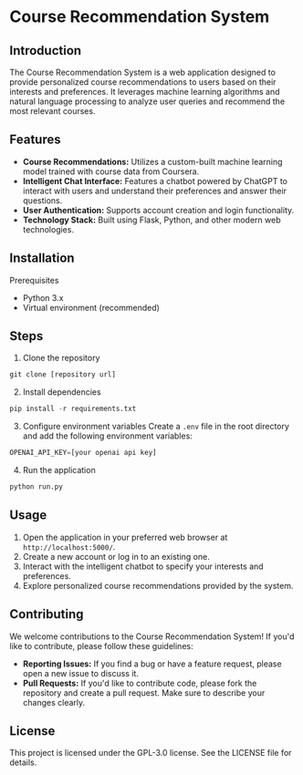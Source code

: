 # Course Recommendation System

## Introduction
The Course Recommendation System is a web application designed to provide personalized course recommendations to users based on their interests and preferences. It leverages machine learning algorithms and natural language processing to analyze user queries and recommend the most relevant courses.

## Features
- **Course Recommendations:** Utilizes a custom-built machine learning model trained with course data from Coursera.
- **Intelligent Chat Interface:** Features a chatbot powered by ChatGPT to interact with users and understand their preferences and answer their questions.
- **User Authentication:** Supports account creation and login functionality.
- **Technology Stack:** Built using Flask, Python, and other modern web technologies.

## Installation
Prerequisites
- Python 3.x
- Virtual environment (recommended)

## Steps
1. Clone the repository
```python
git clone [repository url]
```

2. Install dependencies
```python
pip install -r requirements.txt
```

3. Configure environment variables
Create a `.env` file in the root directory and add the following environment variables:
```python
OPENAI_API_KEY=[your openai api key]
```

4. Run the application
```python
python run.py
```

## Usage
1. Open the application in your preferred web browser at `http://localhost:5000/`.
2. Create a new account or log in to an existing one.
3. Interact with the intelligent chatbot to specify your interests and preferences.
4. Explore personalized course recommendations provided by the system.


## Contributing
We welcome contributions to the Course Recommendation System! If you'd like to contribute, please follow these guidelines:
- **Reporting Issues:** If you find a bug or have a feature request, please open a new issue to discuss it.
- **Pull Requests:** If you'd like to contribute code, please fork the repository and create a pull request. Make sure to describe your changes clearly.

## License
This project is licensed under the GPL-3.0 license. See the LICENSE file for details.

